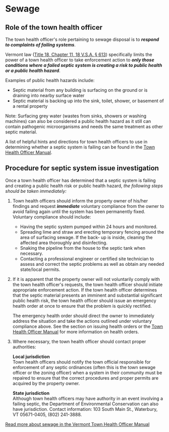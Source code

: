 Sewage
======

Role of the town health officer
-------------------------------

The town health officer's role pertaining to sewage disposal is to **_respond to complaints of failing systems_**.

Vermont law ([Title 18, Chapter 11, 18 V.S.A. § 613](http://www.leg.state.vt.us/statutes/fullsection.cfm?Title=18&Chapter=011&Section=00613)) specifically limits the power of a town health officer to take enforcement action to **_only those conditions where a failed septic system is creating a risk to public health or a public health hazard_**.

Examples of public health hazards include:

*   Septic material from any building is surfacing on the ground or is draining into nearby surface water
*   Septic material is backing up into the sink, toilet, shower, or basement of a rental property

Note: Surfacing grey water (wastes from sinks, showers or washing machines) can also be considered a public health hazard as it still can contain pathogenic microorganisms and needs the same treatment as other septic material.

A list of helpful hints and directions for town health officers to use in determining whether a septic system is failing can be found in the [Town Health Officer Manual](http://healthvermont.gov/local/tho/documents/TownHealthOfficerManual09.pdf#page=41).

Procedure for septic system issue investigation
-----------------------------------------------

Once a town health officer has determined that a septic system is failing and creating a public health risk or public health hazard, _the following steps should be taken immediately:_

1.  Town health officers should inform the property owner of his/her findings and request **_immediate_** voluntary compliance from the owner to avoid failing again until the system has been permanently fixed. Voluntary compliance should include:
    *   Having the septic system pumped within 24 hours and monitored.
    *   Spreading lime and straw and erecting temporary fencing around the area of surfacing sewage. If the back- up is inside, cleaning the affected area thoroughly and disinfecting.
    *   Snaking the pipeline from the house to the septic tank when necessary.
    *   Contacting a professional engineer or certified site technician to assess and correct the septic problems as well as obtain any needed state/local permits.
2.  If it is apparent that the property owner will not voluntarily comply with the town health officer's requests, the town health officer should initiate appropriate enforcement action. If the town health officer determines that the septic material presents an imminent and substantial significant public health risk, the town health officer should issue an emergency health order at once to ensure that the problem is quickly rectified.  
      
    The emergency health order should direct the owner to immediately address the situation and take the actions outlined under voluntary compliance above. See the section on issuing health orders or the [Town Health Officer Manual](http://healthvermont.gov/local/tho/documents/TownHealthOfficerManual09.pdf) for more information on health orders.
3.  Where necessary, the town health officer should contact proper authorities:  
      
    **Local jurisdiction**  
    Town health officers should notify the town official responsible for enforcement of any septic ordinances (often this is the town sewage officer or the zoning officer) when a system in their community must be repaired to ensure that the correct procedures and proper permits are acquired by the property owner.  
      
    **State jurisdiction**  
    Although town health officers may have authority in an event involving a failing septic, the Department of Environmental Conservation can also have jurisdiction. Contact information: 103 South Main St., Waterbury, VT 05671-0405, (802) 241-3888.

[Read more about sewage in the Vermont Town Health Officer Manual](http://healthvermont.gov/local/tho/documents/TownHealthOfficerManual.pdf)